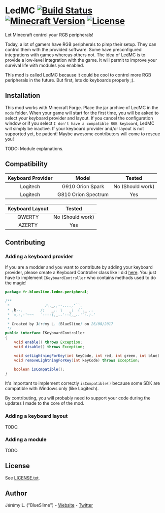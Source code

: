 # LedMC [![Build Status](https://img.shields.io/travis/com/IamBlueSlime/LedMC/master.svg?style=flat-square)](https://travis-ci.org/IamBlueSlime/LedMC) [![Minecraft Version](https://img.shields.io/badge/minecraft%20version-1.12.2-red.svg?style=flat-square)](https://github.com/IamBlueSlime/LedMC) [![License](https://img.shields.io/badge/license-Ce--CILL--B-blue.svg?style=flat-square)](LICENSE.txt)


Let Minecraft control your RGB peripherals!

Today, a lot of gamers have RGB peripherals to pimp their setup. They can control them with the provided software. Some have preconfigured integrations with games whereas others not. The idea of LedMC is to provide a low-level integration with the game. It will permit to improve your survival life with modules you enabled.

This mod is called LedMC because it could be cool to control more RGB peripherals in the future. But first, lets do keyboards properly ;).


## Installation

This mod works with Minecraft Forge. Place the jar archive of LedMC in the `mods` folder. When your game will start for the first time, you will be asked to select your keyboard provider and layout. If you cancel the configuration window or if you select `I don't have a compatible RGB keyboard`, LedMC will simply be inactive. If your keyboard provider and/or layout is not supported yet, be patient! Maybe awesome contributors will come to rescue you!

TODO: Module explanations.


## Compatibility

| Keyboard Provider      | Model                  | Tested                 |
| :--------------------: | :--------------------: | :--------------------: |
| Logitech               | G910 Orion Spark       | No (Should work)       |
| Logitech               | G810 Orion Spectrum    | Yes                    |

| Keyboard Layout        | Tested                 |
| :--------------------: | :--------------------: |
| QWERTY                 | No (Should work)       |
| AZERTY                 | Yes                    |


## Contributing


### Adding a keyboard provider

If you are a modder and you want to contribute by adding your keyboard provider, please create a Keyboard Controller class like I did [here](https://github.com/IamBlueSlime/LedMC/blob/master/src/main/java/fr/blueslime/ledmc/peripheral/logitech/LogitechController.java). You just have to implement `IKeyboardController` who contains methods used to do the magic!

```java
package fr.blueslime.ledmc.peripheral;

/**
 *                )\._.,--....,'``.
 * .b--.        /;   _.. \   _\  (`._ ,.
 * `=,-,-'~~~   `----(,_..'--(,_..'`-.;.'
 *
 * Created by Jérémy L. (BlueSlime) on 26/08/2017
 */
public interface IKeyboardController
{
    void enable() throws Exception;
    void disable() throws Exception;

    void setLightningForKey(int keyCode, int red, int green, int blue) throws Exception;
    void removeLightningForKey(int keyCode) throws Exception;

    boolean isCompatible();
}
```

It's important to implement correctly `isCompatible()` because some SDK are compatible with Windows only (like Logitech).

By contributing, you will probably need to support your code during the updates I made to the core of the mod.


### Adding a keyboard layout

TODO.


### Adding a module

TODO.


## License

See [LICENSE.txt](LICENSE.txt).


## Author

Jérémy L. ("BlueSlime") - [Website](https://blueslime.fr) - [Twitter](https://twitter.com/iamblueslime)